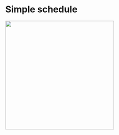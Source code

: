 # Simple schedule

<img width="340" src="https://repository-images.githubusercontent.com/323439297/02799b00-66e5-11eb-8f1a-1d0d7abb20ff"/>


